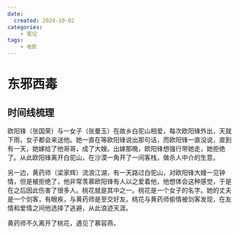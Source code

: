 ```yaml
---
date:
  created: 2024-10-02
categories: 
    - 笔记
tags:
    - 电影
---
```

# 东邪西毒

## 时间线梳理

欧阳锋（张国荣）与一女子（张曼玉）在故乡白驼山相爱，每次欧阳锋外出，天就下雨，女子都会来送他。她一直在等欧阳锋说出那句话，而欧阳锋一直没说，直到有一天，她嫁给了他哥哥，成了大嫂。出嫁那晚，欧阳锋想强行带她走，她拒绝了。从此欧阳锋离开白驼山，在沙漠一角开了一间客栈，做杀人中介的生意。  

另一边，黄药师（梁家辉）流浪江湖，有一天路过白驼山，对欧阳锋大嫂一见钟情，但是被拒绝了，他非常羡慕欧阳锋有人以之爱着他，他想体会这种感觉，于是在之后因此伤害了很多人。桃花就是其中之一。桃花是一个女子的名字。她的丈夫是一个剑客，有眼疾，与黄药师是至交好友。桃花与黄药师偷情被剑客发现，在友情和爱情之间他选择了逃避，从此浪迹天涯。  

黄药师不久离开了桃花，遇见了慕容燕，